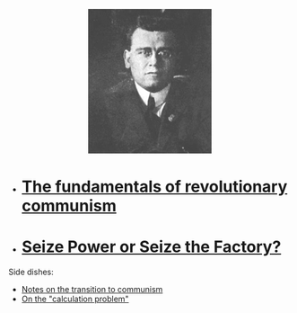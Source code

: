 <p align="center">
  <img src="/220px-Bordiga.gif" />
</p>

- # [The fundamentals of revolutionary communism](https://libcom.org/library/fundamentals-revolutionary-communism-amadeo-bordiga)
- # [Seize Power or Seize the Factory?](https://www.marxists.org/archive/bordiga/works/1920/seize-power.htm)

Side dishes:

- [Notes on the transition to communism](https://intransigence.org/2018/07/09/notes-on-the-transition-to-communism/)
- [On the "calculation problem"](http://flowing.systems/economy/politics/2017/08/16/calculation-problem/)
